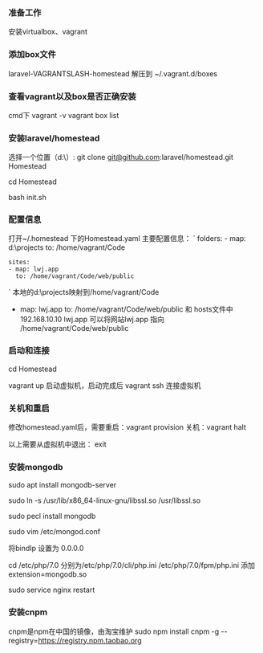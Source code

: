 ### 准备工作
安装virtualbox、vagrant

### 添加box文件
laravel-VAGRANTSLASH-homestead 解压到 ~/.vagrant.d/boxes

### 查看vagrant以及box是否正确安装
cmd下 vagrant -v   vagrant box list

### 安装laravel/homestead
选择一个位置（d:\）: git clone git@github.com:laravel/homestead.git Homestead

cd Homestead

bash init.sh

### 配置信息
打开~/.homestead 下的Homestead.yaml
主要配置信息：
`
	folders:
    - map: d:\projects
      to: /home/vagrant/Code

	sites:
    - map: lwj.app
      to: /home/vagrant/Code/web/public
`
本地的d:\projects映射到/home/vagrant/Code

- map: lwj.app
      to: /home/vagrant/Code/web/public
和
hosts文件中
192.168.10.10      lwj.app 
可以将网站lwj.app 指向 /home/vagrant/Code/web/public

### 启动和连接
cd Homestead

vagrant up 启动虚拟机，启动完成后
vagrant ssh 连接虚拟机


### 关机和重启
修改homestead.yaml后，需要重启：vagrant provision
关机：vagrant halt

以上需要从虚拟机中退出： exit

### 安装mongodb

sudo apt install mongodb-server

sudo ln -s /usr/lib/x86_64-linux-gnu/libssl.so /usr/libssl.so

sudo pecl install mongodb

sudo vim /etc/mongod.conf

将bindIp 设置为 0.0.0.0

cd /etc/php/7.0
分别为/etc/php/7.0/cli/php.ini /etc/php/7.0/fpm/php.ini 添加extension=mongodb.so

sudo service nginx restart

### 安装cnpm
cnpm是npm在中国的镜像，由淘宝维护
sudo npm install cnpm -g --registry=https://registry.npm.taobao.org
